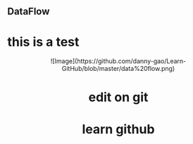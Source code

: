 ## DataFlow

# this is a test 

<div align=center>![Image](https://github.com/danny-gao/Learn-GitHub/blob/master/data%20flow.png)


# edit on git

# learn github

